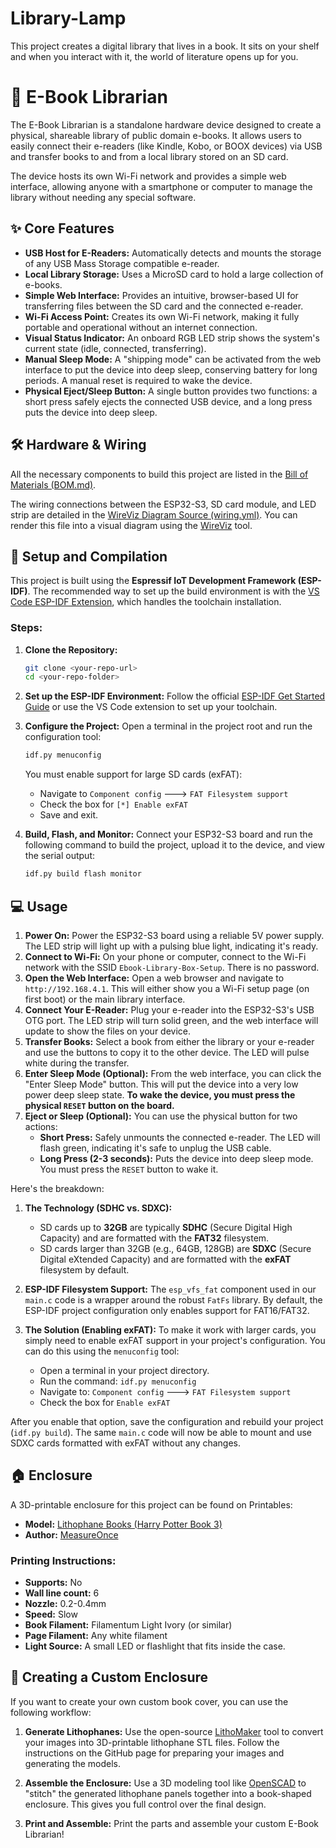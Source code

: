 # Library-Lamp
This project creates a digital library that lives in a book. It sits on your shelf and when you interact with it, the world of literature opens up for you. 


# 📖 E-Book Librarian

The E-Book Librarian is a standalone hardware device designed to create a physical, shareable library of public domain e-books. It allows users to easily connect their e-readers (like Kindle, Kobo, or BOOX devices) via USB and transfer books to and from a local library stored on an SD card.

The device hosts its own Wi-Fi network and provides a simple web interface, allowing anyone with a smartphone or computer to manage the library without needing any special software.

## ✨ Core Features

- **USB Host for E-Readers:** Automatically detects and mounts the storage of any USB Mass Storage compatible e-reader.
- **Local Library Storage:** Uses a MicroSD card to hold a large collection of e-books.
- **Simple Web Interface:** Provides an intuitive, browser-based UI for transferring files between the SD card and the connected e-reader.
- **Wi-Fi Access Point:** Creates its own Wi-Fi network, making it fully portable and operational without an internet connection.
- **Visual Status Indicator:** An onboard RGB LED strip shows the system's current state (idle, connected, transferring).
- **Manual Sleep Mode:** A "shipping mode" can be activated from the web interface to put the device into deep sleep, conserving battery for long periods. A manual reset is required to wake the device.
- **Physical Eject/Sleep Button:** A single button provides two functions: a short press safely ejects the connected USB device, and a long press puts the device into deep sleep.

## 🛠️ Hardware & Wiring

All the necessary components to build this project are listed in the [Bill of Materials (BOM.md)](BOM.md).

The wiring connections between the ESP32-S3, SD card module, and LED strip are detailed in the [WireViz Diagram Source (wiring.yml)](wiring.yml). You can render this file into a visual diagram using the [WireViz](https://github.com/wireviz/WireViz) tool.

## 🚀 Setup and Compilation

This project is built using the **Espressif IoT Development Framework (ESP-IDF)**. The recommended way to set up the build environment is with the [VS Code ESP-IDF Extension](https://github.com/espressif/vscode-esp-idf-extension), which handles the toolchain installation.

### Steps:

1.  **Clone the Repository:**
    ```bash
    git clone <your-repo-url>
    cd <your-repo-folder>
    ```

2.  **Set up the ESP-IDF Environment:**
    Follow the official [ESP-IDF Get Started Guide](https://docs.espressif.com/projects/esp-idf/en/latest/esp32s3/get-started/index.html) or use the VS Code extension to set up your toolchain.

3.  **Configure the Project:**
    Open a terminal in the project root and run the configuration tool:
    ```bash
    idf.py menuconfig
    ```
    You must enable support for large SD cards (exFAT):
    - Navigate to `Component config` ---> `FAT Filesystem support`
    - Check the box for `[*] Enable exFAT`
    - Save and exit.

4.  **Build, Flash, and Monitor:**
    Connect your ESP32-S3 board and run the following command to build the project, upload it to the device, and view the serial output:
    ```bash
    idf.py build flash monitor
    ```

## 💻 Usage

1.  **Power On:** Power the ESP32-S3 board using a reliable 5V power supply. The LED strip will light up with a pulsing blue light, indicating it's ready.
2.  **Connect to Wi-Fi:** On your phone or computer, connect to the Wi-Fi network with the SSID `Ebook-Library-Box-Setup`. There is no password.
3.  **Open the Web Interface:** Open a web browser and navigate to `http://192.168.4.1`. This will either show you a Wi-Fi setup page (on first boot) or the main library interface.
4.  **Connect Your E-Reader:** Plug your e-reader into the ESP32-S3's USB OTG port. The LED strip will turn solid green, and the web interface will update to show the files on your device.
5.  **Transfer Books:** Select a book from either the library or your e-reader and use the buttons to copy it to the other device. The LED will pulse white during the transfer.
6.  **Enter Sleep Mode (Optional):** From the web interface, you can click the "Enter Sleep Mode" button. This will put the device into a very low power deep sleep state. **To wake the device, you must press the physical `RESET` button on the board.**
7.  **Eject or Sleep (Optional):** You can use the physical button for two actions:
    - **Short Press:** Safely unmounts the connected e-reader. The LED will flash green, indicating it's safe to unplug the USB cable.
    - **Long Press (2-3 seconds):** Puts the device into deep sleep mode. You must press the `RESET` button to wake it.


Here's the breakdown:

1.  **The Technology (SDHC vs. SDXC):**
    * SD cards up to **32GB** are typically **SDHC** (Secure Digital High Capacity) and are formatted with the **FAT32** filesystem.
    * SD cards larger than 32GB (e.g., 64GB, 128GB) are **SDXC** (Secure Digital eXtended Capacity) and are formatted with the **exFAT** filesystem by default.

2.  **ESP-IDF Filesystem Support:**
    The `esp_vfs_fat` component used in our `main.c` code is a wrapper around the robust `FatFs` library. By default, the ESP-IDF project configuration only enables support for FAT16/FAT32.

3.  **The Solution (Enabling exFAT):**
    To make it work with larger cards, you simply need to enable exFAT support in your project's configuration. You can do this using the `menuconfig` tool:

    * Open a terminal in your project directory.
    * Run the command: `idf.py menuconfig`
    * Navigate to: `Component config` ---> `FAT Filesystem support`
    * Check the box for `Enable exFAT`



After you enable that option, save the configuration and rebuild your project (`idf.py build`). The same `main.c` code will now be able to mount and use SDXC cards formatted with exFAT without any changes.

## 🏠 Enclosure

A 3D-printable enclosure for this project can be found on Printables:
- **Model:** [Lithophane Books (Harry Potter Book 3)](https://www.printables.com/model/914425-lithophane-books-harry-potter-book-3)
- **Author:** [MeasureOnce](https://www.printables.com/@MeasureOnce)

### Printing Instructions:
- **Supports:** No
- **Wall line count:** 6
- **Nozzle:** 0.2-0.4mm
- **Speed:** Slow
- **Book Filament:** Filamentum Light Ivory (or similar)
- **Page Filament:** Any white filament
- **Light Source:** A small LED or flashlight that fits inside the case.

## 🎨 Creating a Custom Enclosure

If you want to create your own custom book cover, you can use the following workflow:

1.  **Generate Lithophanes:** Use the open-source [LithoMaker](https://github.com/muldjord/lithomaker) tool to convert your images into 3D-printable lithophane STL files. Follow the instructions on the GitHub page for preparing your images and generating the models.

2.  **Assemble the Enclosure:** Use a 3D modeling tool like [OpenSCAD](https://openscad.org/) to "stitch" the generated lithophane panels together into a book-shaped enclosure. This gives you full control over the final design.

3.  **Print and Assemble:** Print the parts and assemble your custom E-Book Librarian!
